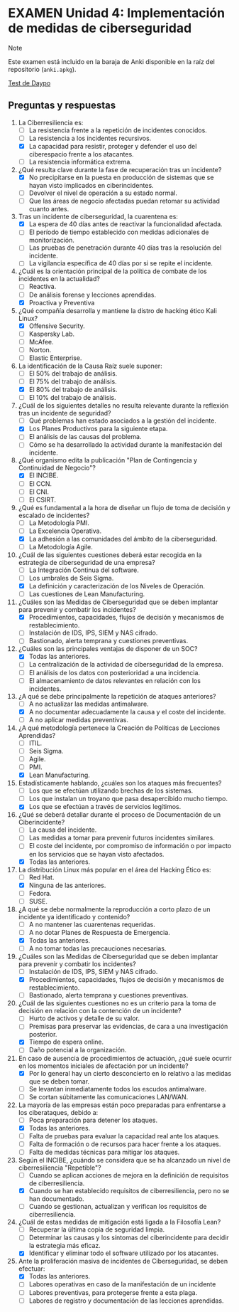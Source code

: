 # EXAMEN Unidad 4: Implementación de medidas de ciberseguridad

>[!NOTE]
>Este examen está incluido en la baraja de Anki disponible en la raíz del repositorio (`anki.apkg`).

[Test de Daypo](https://daypo.com/ic-04.html)

## Preguntas y respuestas

1. La Ciberresiliencia es:
	- [ ] La resistencia frente a la repetición de incidentes conocidos.
	- [ ] La resistencia a los incidentes recursivos.
	- [x] La capacidad para resistir, proteger y defender el uso del ciberespacio frente a los atacantes.
	- [ ] La resistencia informática extrema.

2. ¿Qué resulta clave durante la fase de recuperación tras un incidente?
	- [x] No precipitarse en la puesta en producción de sistemas que se hayan visto implicados en ciberincidentes.
	- [ ] Devolver el nivel de operación a su estado normal.
	- [ ] Que las áreas de negocio afectadas puedan retomar su actividad cuanto antes.

3. Tras un incidente de ciberseguridad, la cuarentena es:
	- [x] La espera de 40 días antes de reactivar la funcionalidad afectada.
	- [ ] El período de tiempo establecido con medidas adicionales de monitorización.
	- [ ] Las pruebas de penetración durante 40 días tras la resolución del incidente.
	- [ ] La vigilancia específica de 40 días por si se repite el incidente.

4. ¿Cuál es la orientación principal de la política de combate de los incidentes en la actualidad?
	- [ ] Reactiva.
	- [ ] De análisis forense y lecciones aprendidas.
	- [x] Proactiva y Preventiva

5. ¿Qué compañía desarrolla y mantiene la distro de hacking ético Kali Linux?
	- [x] Offensive Security.
	- [ ] Kaspersky Lab.
	- [ ] McAfee.
	- [ ] Norton.
	- [ ] Elastic Enterprise.

6. La identificación de la Causa Raíz suele suponer:
	- [ ] El 50% del trabajo de análisis.
	- [ ] El 75% del trabajo de análisis.
	- [x] El 80% del trabajo de análisis.
	- [ ] El 10% del trabajo de análisis.

7. ¿Cuál de los siguientes detalles no resulta relevante durante la reflexión tras un incidente de seguridad?
	- [ ] Qué problemas han estado asociados a la gestión del incidente.
	- [x] Los Planes Productivos para la siguiente etapa.
	- [ ] El análisis de las causas del problema.
	- [ ] Cómo se ha desarrollado la actividad durante la manifestación del incidente.

8. ¿Qué organismo edita la publicación "Plan de Contingencia y Continuidad de Negocio"?
	- [x] El INCIBE.
	- [ ] El CCN.
	- [ ] El CNI.
	- [ ] El CSIRT.

9. ¿Qué es fundamental a la hora de diseñar un flujo de toma de decisión y escalado de incidentes?
	- [ ] La Metodología PMI.
	- [ ] La Excelencia Operativa.
	- [x] La adhesión a las comunidades del ámbito de la ciberseguridad.
	- [ ] La Metodología Agile.

10. ¿Cuál de las siguientes cuestiones deberá estar recogida en la estrategia de ciberseguridad de una empresa?
	- [ ] La Integración Continua del software.
	- [ ] Los umbrales de Seis Sigma.
	- [x] La definición y caracterización de los Niveles de Operación.
	- [ ] Las cuestiones de Lean Manufacturing.

11. ¿Cuáles son las Medidas de Ciberseguridad que se deben implantar para prevenir y combatir los incidentes?
	- [x] Procedimientos, capacidades, flujos de decisión y mecanismos de restablecimiento.
	- [ ] Instalación de IDS, IPS, SIEM y NAS cifrado.
	- [ ] Bastionado, alerta temprana y cuestiones preventivas.

12. ¿Cuáles son las principales ventajas de disponer de un SOC?
	- [x] Todas las anteriores.
	- [ ] La centralización de la actividad de ciberseguridad de la empresa.
	- [ ] El análisis de los datos con posterioridad a una incidencia.
	- [ ] El almacenamiento de datos relevantes en relación con los incidentes.

13. ¿A qué se debe principalmente la repetición de ataques anteriores?
	- [ ] A no actualizar las medidas antimalware.
	- [x] A no documentar adecuadamente la causa y el coste del incidente.
	- [ ] A no aplicar medidas preventivas.

14. ¿A qué metodología pertenece la Creación de Políticas de Lecciones Aprendidas?
	- [ ] ITIL.
	- [ ] Seis Sigma.
	- [ ] Agile.
	- [ ] PMI.
	- [x] Lean Manufacturing.

15. Estadísticamente hablando, ¿cuáles son los ataques más frecuentes?
	- [ ] Los que se efectúan utilizando brechas de los sistemas.
	- [ ] Los que instalan un troyano que pasa desapercibido mucho tiempo.
	- [x] Los que se efectúan a través de servicios legítimos.

16. ¿Qué se deberá detallar durante el proceso de Documentación de un Ciberincidente?
	- [ ] La causa del incidente.
	- [ ] Las medidas a tomar para prevenir futuros incidentes similares.
	- [ ] El coste del incidente, por compromiso de información o por impacto en los servicios que se hayan visto afectados.
	- [x] Todas las anteriores.

17. La distribución Linux más popular en el área del Hacking Ético es:
	- [ ] Red Hat.
	- [x] Ninguna de las anteriores.
	- [ ] Fedora.
	- [ ] SUSE.

18. ¿A qué se debe normalmente la reproducción a corto plazo de un incidente ya identificado y contenido?
	- [ ] A no mantener las cuarentenas requeridas.
	- [ ] A no dotar Planes de Respuesta de Emergencia.
	- [x] Todas las anteriores.
	- [ ] A no tomar todas las precauciones necesarias.

19. ¿Cuáles son las Medidas de Ciberseguridad que se deben implantar para prevenir y combatir los incidentes?
	-  [ ] Instalación de IDS, IPS, SIEM y NAS cifrado.
	-  [x] Procedimientos, capacidades, flujos de decisión y mecanismos de restablecimiento.
	-  [ ] Bastionado, alerta temprana y cuestiones preventivas.

20. ¿Cuál de las siguientes cuestiones no es un criterio para la toma de decisión en relación con la contención de un incidente?
	- [ ] Hurto de activos y detalle de su valor.
	- [ ] Premisas para preservar las evidencias, de cara a una investigación posterior.
	- [x] Tiempo de espera online.
	- [ ] Daño potencial a la organización.

21. En caso de ausencia de procedimientos de actuación, ¿qué suele ocurrir en los momentos iniciales de afectación por un incidente?
	- [x] Por lo general hay un cierto desconcierto en lo relativo a las medidas que se deben tomar.
	- [ ] Se levantan inmediatamente todos los escudos antimalware.
	- [ ] Se cortan súbitamente las comunicaciones LAN/WAN.

22. La mayoría de las empresas están poco preparadas para enfrentarse a los ciberataques, debido a:
	- [ ] Poca preparación para detener los ataques.
	- [x] Todas las anteriores.
	- [ ] Falta de pruebas para evaluar la capacidad real ante los ataques.
	- [ ] Falta de formación o de recursos para hacer frente a los ataques.
	- [ ] Falta de medidas técnicas para mitigar los ataques.

23. Según el INCIBE, ¿cuándo se considera que se ha alcanzado un nivel de ciberresiliencia "Repetible"?
	- [ ] Cuando se aplican acciones de mejora en la definición de requisitos de ciberresiliencia.
	- [x] Cuando se han establecido requisitos de ciberresiliencia, pero no se han documentado.
	- [ ] Cuando se gestionan, actualizan y verifican los requisitos de ciberresiliencia.

24. ¿Cuál de estas medidas de mitigación está ligada a la Filosofía Lean?
	- [ ] Recuperar la última copia de seguridad limpia.
	- [ ] Determinar las causas y los síntomas del ciberincidente para decidir la estrategia más eficaz.
	- [x] Identificar y eliminar todo el software utilizado por los atacantes.

25. Ante la proliferación masiva de incidentes de Ciberseguridad, se deben efectuar:
	- [x] Todas las anteriores.
	- [ ] Labores operativas en caso de la manifestación de un incidente
	- [ ] Labores preventivas, para protegerse frente a esta plaga.
	- [ ] Labores de registro y documentación de las lecciones aprendidas.